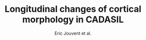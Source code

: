 ---
cat: gaia
subcat: signature
bestof: false
author: Eric Jouvent et al.
title: Longitudinal changes of cortical morphology in CADASIL
journal: Neurobiology of Aging
year: 2012
type: article
doi: 10.1016/j.neurobiolaging.2011.09.013
---